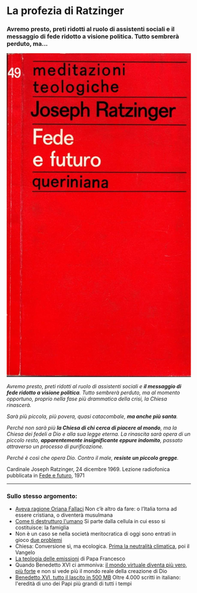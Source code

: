 # La profezia di Ratzinger

### Avremo presto, preti ridotti al ruolo di assistenti sociali e il messaggio di fede ridotto a visione politica. Tutto sembrerà perduto, ma...

![copertina libro Fede e Futuro](/img/profezia-ratzinger.jpeg) 

*Avremo presto, preti ridotti al ruolo di assistenti sociali e **il messaggio di fede ridotto a visione politica**. Tutto sembrerà perduto, ma al momento opportuno, proprio nella fase più drammatica della crisi, la Chiesa rinascerà.*

*Sarà più piccola, più povera, quasi catacombale, **ma anche più santa**.*

*Perché non sarà più **la Chiesa di chi cerca di piacere al mondo**, ma la Chiesa dei fedeli a Dio e alla sua legge eterna. La rinascita sarà opera di un piccolo resto, **apparentemente insignificante eppure indomito**, passato attraverso un processo di purificazione.*

*Perché è così che opera Dio. Contro il male, **resiste un piccolo gregge**.*

Cardinale Joseph Ratzinger, 24 dicembre 1969. Lezione radiofonica pubblicata in [Fede e futuro](https://amzn.to/3HxRUK7), 1971

---
### Sullo stesso argomento:
- [Aveva ragione Oriana Fallaci](/articles/2024-05-27-aveva-ragione-oriana.html) Non c’è altro da fare: o l’Italia torna ad essere cristiana, o diventerà musulmana
- [Come ti destrutturo l'umano](/articles/2024-02-17-famiglia-una-ideologia.html) Si parte dalla cellula in cui esso si costituisce: la famiglia
- Non è un caso se nella società meritocratica di oggi sono entrati in gioco [due problemi](/articles/2024-02-14-siate-efficienti.html)
- Chiesa: Conversione sì, ma ecologica. [Prima la neutralità climatica](/articles/2023-12-14-chiesa-conversione-ecologica.html), poi il Vangelo
- [La teologia delle emissioni](/articles/2023-10-20-teologia-delle-emissioni.html) di Papa Francesco
- Quando Benedetto XVI ci ammoniva: [il mondo virtuale diventa più vero, più forte](/articles/2023-08-01-non-conformatevi-al-mondo.html) e non si vede più il mondo reale della creazione di Dio
- [Benedetto XVI, tutto il lascito in 500 MB](/articles/2023-01-20-benedetto-xvi.html) Oltre 4.000 scritti in italiano: l'eredità di uno dei Papi più grandi di tutti i tempi